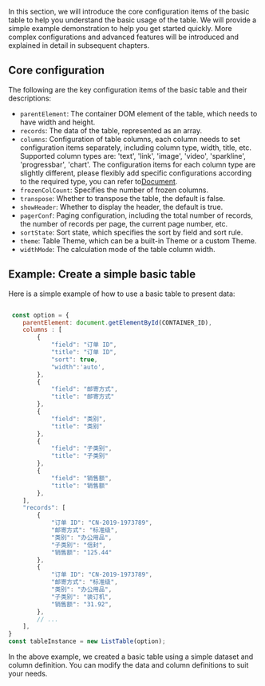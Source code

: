 In this section, we will introduce the core configuration items of the basic table to help you understand the basic usage of the table. We will provide a simple example demonstration to help you get started quickly. More complex configurations and advanced features will be introduced and explained in detail in subsequent chapters.

## Core configuration

The following are the key configuration items of the basic table and their descriptions:

*   `parentElement`: The container DOM element of the table, which needs to have width and height.
*   `records`: The data of the table, represented as an array.
*   `columns`: Configuration of table columns, each column needs to set configuration items separately, including column type, width, title, etc. Supported column types are: 'text', 'link', 'image', 'video', 'sparkline', 'progressbar', 'chart'. The configuration items for each column type are slightly different, please flexibly add specific configurations according to the required type, you can refer to[Document](url).
*   `frozenColCount`: Specifies the number of frozen columns.
*   `transpose`: Whether to transpose the table, the default is false.
*   `showHeader`: Whether to display the header, the default is true.
*   `pagerConf`: Paging configuration, including the total number of records, the number of records per page, the current page number, etc.
*   `sortState`: Sort state, which specifies the sort by field and sort rule.
*   `theme`: Table Theme, which can be a built-in Theme or a custom Theme.
*   `widthMode`: The calculation mode of the table column width.

## Example: Create a simple basic table

Here is a simple example of how to use a basic table to present data:

```javascript livedemo  template=vtable

 const option = {
    parentElement: document.getElementById(CONTAINER_ID),
    columns : [
        {
            "field": "订单 ID",
            "title": "订单 ID",
            "sort": true,
            "width":'auto',
        },
        {
            "field": "邮寄方式",
            "title": "邮寄方式"
        },
        {
            "field": "类别",
            "title": "类别"
        },
        {
            "field": "子类别",
            "title": "子类别"
        },
        {
            "field": "销售额",
            "title": "销售额"
        },
    ],
    "records": [
        {
            "订单 ID": "CN-2019-1973789",
            "邮寄方式": "标准级",
            "类别": "办公用品",
            "子类别": "信封",
            "销售额": "125.44"
        },
        {
            "订单 ID": "CN-2019-1973789",
            "邮寄方式": "标准级",
            "类别": "办公用品",
            "子类别": "装订机",
            "销售额": "31.92",
        },
        // ...
    ],
}
const tableInstance = new ListTable(option);

```

In the above example, we created a basic table using a simple dataset and column definition. You can modify the data and column definitions to suit your needs.
